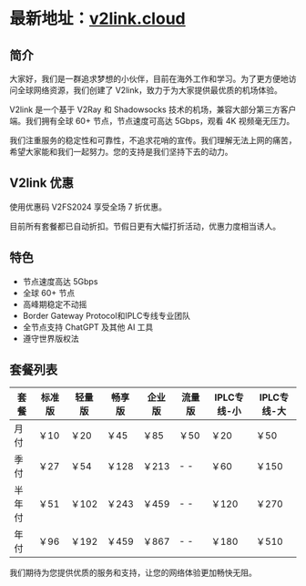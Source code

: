 # 最新地址：[v2link.cloud](https://v2link.cloud)

## 简介
大家好，我们是一群追求梦想的小伙伴，目前在海外工作和学习。为了更方便地访问全球网络资源，我们创建了 V2link，致力于为大家提供最优质的机场体验。

V2link 是一个基于 V2Ray 和 Shadowsocks 技术的机场，兼容大部分第三方客户端。我们拥有全球 60+ 节点，节点速度可高达 5Gbps，观看 4K 视频毫无压力。

我们注重服务的稳定性和可靠性，不追求花哨的宣传。我们理解无法上网的痛苦，希望大家能和我们一起努力。您的支持是我们坚持下去的动力。

## V2link 优惠
使用优惠码 V2FS2024 享受全场 7 折优惠。

目前所有套餐都已自动折扣。节假日更有大幅打折活动，优惠力度相当诱人。

## 特色
* 节点速度高达 5Gbps
* 全球 60+ 节点
* 高峰期稳定不动摇
* Border Gateway Protocol和IPLC专线专业团队
* 全节点支持 ChatGPT 及其他 AI 工具
* 遵守世界版权法

## 套餐列表
|套餐|标准版|轻量版|畅享版|企业版|流量版|IPLC专线-小|IPLC专线-大|
|----|----|----|----|----|----|----|----|
|月付| ￥10| ￥20| ￥45| ￥85| ￥50 |￥20 |￥50
|季付| ￥27| ￥54| ￥128| ￥213| - - |￥60 |￥150
|半年付|￥51| ￥102| ￥243| ￥459| - - |￥120|￥270
|年付| ￥96| ￥192| ￥459| ￥867| - - |￥180|￥510


我们期待为您提供优质的服务和支持，让您的网络体验更加畅快无阻。
